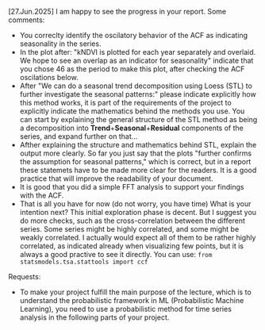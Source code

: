 [27.Jun.2025] I am happy to see the progress in your report. Some comments:

- You correclty identify the oscilatory behavior of the ACF as indicating seasonality in the series.
- In the plot after: "kNDVI is plotted for each year separately and overlaid. We hope to see an overlap as an indicator for seasonality" indicate that you chose 46 as the period to make this plot, after checking the ACF oscilations below.
- After "We can do a seasonal trend decomposition using Loess (STL) to further investigate the seasonal patterns:" please indicate explicitly how this method works, it is part of the requirements of the project to explicitly indicate the mathematics behind the methods you use. You can start by explaining the general structure of the STL method as
  being a decomposition into **Trend**+**Seasonal**+**Residual** components of the series, and expand further on that...
- Afther explaining the structure and mathematics behind STL, explain the output more clearly. So far you just say that the plots "further confirms the assumption for seasonal patterns," which is correct, but in a report these statemets have to be made more clear for the readers. It is a good practice that will improve the readability of your document.
- It is good that you did a simple FFT analysis to support your findings with the ACF.
- That is all you have for now (do not worry, you have time) What is your intention next? This initial exploration phase is decent. But I suggest you do more checks, such as the cross-correlation between the different series. Some series might be highly correlated, and some might be weakly correlated. I actually would expect all of them to be rather highly correlated, as indicated already when visualizing few points, but it is always a good practive to see it directly. You can use: `from statsmodels.tsa.stattools import ccf`


Requests: 

- To make your project fulfill the main purpose of the lecture, which is to understand the probabilistic framework in ML (Probabilistic Machine Learning), you need to use a probabilistic method for time series analysis in the following parts of your project.
